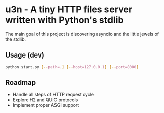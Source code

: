 # u3n - A tiny HTTP files server written with Python's stdlib

The main goal of this project is discovering asyncio and the little jewels of the stdlib.


## Usage (dev)

```bash
python start.py [--path=.] [--host=127.0.0.1] [--port=8000]
```

## Roadmap

- Handle all steps of HTTP request cycle 
- Explore H2 and QUIC protocols
- Implement proper ASGI support
